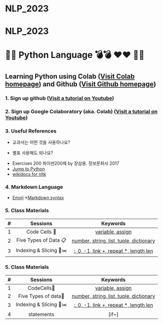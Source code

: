 # NLP_2023
# NLP_2023

# 🐹🍦 **Python Language** 💣💣 ❤️❤️ 🍉🍉

## **Learning Python** using **Colab** ([Visit Colab homepage](https://colab.research.google.com/?utm_source=scs-index)) and **Github** ([Visit Github homepage](https://github.com/))

### **1. Sign up github** ([Visit a tutorial on Youtube](https://www.youtube.com/watch?v=c-NikCpec7U))
### **2. Sign up Google Colaboratory** (aka. Colab) ([Visit a tutorial on Youtube](https://www.youtube.com/watch?v=2X_EU18OeYM))

### **3. Useful References**
- 교과서는 어떤 것을 사용하나요?
* 별표 사용해도 되나요?
- Exercises 200 파이썬200제 by 장삼용. 정보문화사 2017
- [Jump to Python](https://wikidocs.net/book/1)
- [wikidocs for nltk](https://wikidocs.net/21667)

### **4. Markdown Language**
* [Emoji](https://gist.github.com/rxaviers/7360908)
*[Markdown syntax](https://www.markdownguide.org/basic-syntax/)

### **5. Class Materials**
| # | Sessions | Keywords |
|:--:|:--:|:--:|
| 1 | Code Cells 🐾 | [variable, assign](https://github.com/ms624atyale/NLP_2023/blob/main/1_CodeCells_Basic_.ipynb)|  
| 2 | Five Types of Data 📋| [number, string, list, tuple, dictionary](https://github.com/ms624atyale/NLP_2023/blob/main/2_FiveTypesofData.ipynb)|
| 3 | Indexing & Slicing 📌✂️ | [:, 0, -1, link +, repeat *, length len](https://github.com/ms624atyale/NLP_2023/blob/main/3_Indexing_Slicing.ipynb)|



### **5. Class Materials**

|# |Sessions |Keywords |
|:-: |:-: |:-: |
|1|CodeCells🐾| [variable, assign](https://github.com/sgw0799/NLP_2023/blob/main/1_CodeCells_Basic.ipynb)|
|2|Five Types of data🐾| [number, string, list, tuple, dictionary](https://github.com/sgw0799/NLP_2023/blob/main/2_FiveTypesofData.ipynb)|
|3| Indexing & Slicing 📌✂️ | [:, 0, -1, link +, repeat *, length len](https://github.com/sgw0799/NLP_2023/blob/main/3_Indexing_Slicing.ipynb)|
|4| statements | [if~]|(https://github.com/sgw0799/NLP_2023/blob/main/4_1_IfStatement.ipynb0)|
